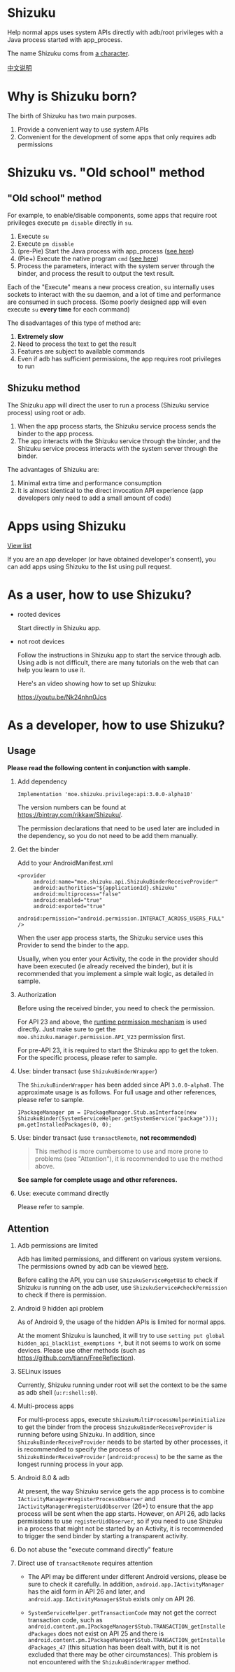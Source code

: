 # Shizuku

Help normal apps uses system APIs directly with adb/root privileges with a Java process started with app_process.

The name Shizuku coms from [a character](https://www.pixiv.net/member_illust.php?mode=medium&illust_id=75586127).

[中文说明](https://github.com/RikkaApps/Shizuku/blob/master/README.zh-CN.md)

# Why is Shizuku born?

The birth of Shizuku has two main purposes.

1. Provide a convenient way to use system APIs
2. Convenient for the development of some apps that only requires adb permissions

# Shizuku vs. "Old school" method

## "Old school" method

For example, to enable/disable components, some apps that require root privileges execute `pm disable` directly in `su`.

1. Execute `su`
2. Execute `pm disable`
3. (pre-Pie) Start the Java process with app_process ([see here](https://android.googlesource.com/platform/frameworks/base/+/oreo-release/cmds/pm/pm))
4. (Pie+) Execute the native program `cmd` ([see here](https://android.googlesource.com/platform/frameworks/native/+/pie-release/cmds/cmd/))
5. Process the parameters, interact with the system server through the binder, and process the result to output the text result.

Each of the "Execute" means a new process creation, su internally uses sockets to interact with the su daemon, and a lot of time and performance are consumed in such process. (Some poorly designed app will even execute `su` **every time** for each command)

The disadvantages of this type of method are:

1. **Extremely slow**
2. Need to process the text to get the result
3. Features are subject to available commands
4. Even if adb has sufficient permissions, the app requires root privileges to run

## Shizuku method

The Shizuku app will direct the user to run a process (Shizuku service process) using root or adb.

1. When the app process starts, the Shizuku service process sends the binder to the app process.
2. The app interacts with the Shizuku service through the binder, and the Shizuku service process interacts with the system server through the binder.

The advantages of Shizuku are:

1. Minimal extra time and performance consumption
2. It is almost identical to the direct invocation API experience (app developers only need to add a small amount of code)

# Apps using Shizuku

[View list](https://github.com/RikkaApps/Shizuku/blob/master/APPS.md)

If you are an app developer (or have obtained developer's consent), you can add apps using Shizuku to the list using pull request.

# As a user, how to use Shizuku?

* rooted devices

  Start directly in Shizuku app.

* not root devices

  Follow the instructions in Shizuku app to start the service through adb. Using adb is not difficult, there are many tutorials on the web that can help you learn to use it.

  Here's an video showing how to set up Shizuku:

  <https://youtu.be/Nk24nhn0Jcs>

# As a developer, how to use Shizuku?

## Usage

**Please read the following content in conjunction with sample.**

1. Add dependency

   ```
   Implementation 'moe.shizuku.privilege:api:3.0.0-alpha10'
   ```

   The version numbers can be found at https://bintray.com/rikkaw/Shizuku/.

   The permission declarations that need to be used later are included in the dependency, so you do not need to be add them manually.
   
2. Get the binder

   Add to your AndroidManifest.xml

   ```
   <provider
        android:name="moe.shizuku.api.ShizukuBinderReceiveProvider"
        android:authorities="${applicationId}.shizuku"
        android:multiprocess="false"
        android:enabled="true"
        android:exported="true"
        android:permission="android.permission.INTERACT_ACROSS_USERS_FULL" />
   ```

   When the user app process starts, the Shizuku service uses this Provider to send the binder to the app.

   Usually, when you enter your Activity, the code in the provider should have been executed (ie already received the binder), but it is recommended that you implement a simple wait logic, as detailed in sample.

3. Authorization

   Before using the received binder, you need to check the permission.

   For API 23 and above, the [runtime permission mechanism](https://developer.android.com/distribute/best-practices/develop/runtime-permissions) is used directly. Just make sure to get the `moe.shizuku.manager.permission.API_V23` permission first.

   For pre-API 23, it is required to start the Shizuku app to get the token. For the specific process, please refer to sample.

4. Use: binder transact (use `ShizukuBinderWrapper`)

   The `ShizukuBinderWrapper` has been added since API `3.0.0-alpha8`. The approximate usage is as follows. For full usage and other references, please refer to sample.

   ```
   IPackageManager pm = IPackageManager.Stub.asInterface(new ShizukuBinder(SystemServiceHelper.getSystemService("package")));
   pm.getInstalledPackages(0, 0);
   ```

5. Use: binder transact (use `transactRemote`, **not recommended**)

   > This method is more cumbersome to use and more prone to problems (see  "Attention"), it is recommended to use the method above.

   **See sample for complete usage and other references.**

6. Use: execute command directly
   
   Please refer to sample.

## Attention

1. Adb permissions are limited

   Adb has limited permissions, and different on various system versions. The permissions owned by adb can be viewed [here](https://github.com/aosp-mirror/platform_frameworks_base/blob/master/packages/Shell/AndroidManifest.xml).
   
   Before calling the API, you can use `ShizukuService#getUid` to check if Shizuku is running on the adb user, use `ShizukuService#checkPermission` to check if there is permission.

2. Android 9 hidden api problem

   As of Android 9, the usage of the hidden APIs is limited for normal apps.

   At the moment Shizuku is launched, it will try to use `setting put global hidden_api_blacklist_exemptions *`, but it not seems to work on some devices. Please use other methods (such as <https://github.com/tiann/FreeReflection>).

3. SELinux issues

   Currently, Shizuku running under root will set the context to be the same as adb shell (`u:r:shell:s0`).

4. Multi-process apps

   For multi-process apps, execute `ShizukuMultiProcessHelper#initialize` to get the binder from the process `ShizukuBinderReceiveProvider` is running before using Shizuku. In addition, since `ShizukuBinderReceiveProvider` needs to be started by other processes, it is recommended to specify the process of `ShizukuBinderReceiveProvider` (`android:process`) to be the same as the longest running process in your app.

5. Android 8.0 & adb

   At present, the way Shizuku service gets the app process is to combine `IActivityManager#registerProcessObserver` and `IActivityManager#registerUidObserver` (26+) to ensure that the app process will be sent when the app starts. However, on API 26, adb lacks permissions to use `registerUidObserver`, so if you need to use Shizuku in a process that might not be started by an Activity, it is recommended to trigger the send binder by starting a transparent activity.
   
6. Do not abuse the "execute command directly" feature

7. Direct use of `transactRemote` requires attention

   * The API may be different under different Android versions, please be sure to check it carefully. In addition, `android.app.IActivityManager` has the aidl form in API 26 and later, and `android.app.IActivityManager$Stub` exists only on API 26.

   * `SystemServiceHelper.getTransactionCode` may not get the correct transaction code, such as `android.content.pm.IPackageManager$Stub.TRANSACTION_getInstalledPackages` does not exist on API 25 and there is `android.content.pm.IPackageManager$Stub.TRANSACTION_getInstalledPackages_47` (this situation has been dealt with, but it is not excluded that there may be other circumstances). This problem is not encountered with the `ShizukuBinderWrapper` method.
